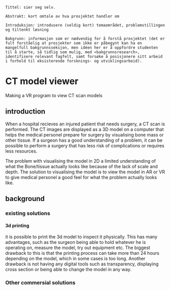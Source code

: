 ```
Tittel: sier seg selv.

Abstrakt: kort omtale av hva prosjektet handler om

Introduksjon: introdusere (veldig kort) temaområdet, problemstillingen og tiltenkt løsning

Bakgrunn: informasjon som er nødvendig for å forstå prosjektet (det er fult forståelig at prosjekter som ikke er påbegynt kan ha en mangelfull bakgrunnsseksjon, men idéen her er å oppfordre studenten til å starte, så tidlig som mulig, med «bakgrunnsresearch», identifisere relevant fagfelt, samt forsøke å posisjonere sitt arbeid i forhold til eksisterende forsknings- og utviklingsarbeid).
```


# CT model viewer

Making a VR program to view CT scan models

## introduction

When a hospital recieves an injured patient that needs surgery, a CT scan is performed. The CT images are displayed as a 3D model on a computer that helps the medical personel prepare for surgery by visualising bone mass or other tissue. If a surgeon has a good understanding of a problem, it can be possible to perform a surgery that has less risk of complications or requires less resources.

The problem with visualising the model in 2D a limited understanding of what the Bone/tissue actually looks like because of the lack of scale and depth. The solution to visualising the model is to view the model in AR or VR to give medical personel a good feel for what the problem actually looks like.

## background

### existing solutions

#### 3d printing

it is possible to print the 3d model to inspect it physically. This has many advantages, such as the surgeon being able to hold whatever he is operating on, measure the model, try out equipment etc. 
The biggest drawback to this is that the printing process can take more than 24 hours depending on the model, which in some cases is too long. Another drawback is not having any digital tools such as transparency, displaying cross section or being able to change the model in any way.

### Other commersial solutions

